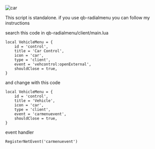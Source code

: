 ![car](https://github.com/user-attachments/assets/8c740fbb-83a4-4230-9b9f-ff75ea56d9a2)


This script is standalone. if you use qb-radialmenu you can follow my instructions

search this code in qb-radialmenu/client/main.lua

    local VehicleMenu = {
        id = 'control',
        title = 'Car Control',
        icon = 'car',
        type = 'client',
        event = 'vehcontrol:openExternal',
        shouldClose = true,
    }

and change with this code

    local VehicleMenu = {
        id = 'control',
        title = 'Vehicle',
        icon = 'car',
        type = 'client',
        event = 'carmenuevent',
        shouldClose = true,
    }

event handler

    RegisterNetEvent('carmenuevent')

